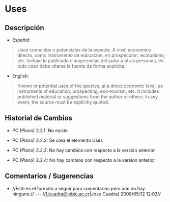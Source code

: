 # Uses #

## Descripción ##
  * Español:
> Usos conocidos o potenciales de la especie.  A nivel economico directo, como instrumento de educacion, en prospeccion, ecoturismo, etc.  Incluye lo publicado o sugerencias del autor u otras personas, en todo caso debe citarse la fuente de forma explicita.

  * English:
> Known or potential uses of the species, at a direct economic level, as instruments of education, prospecting, eco-tourism, etc.  It includes published material or suggestions from the author or others.  In any event, the source must be explicitly quoted.


## Historial de Cambios ##
  * PC (Plano) 2.2.1: No existe

  * PC (Plano) 2.2.2: Se crea el elemento Uses

  * PC (Plano) 2.2.3: No hay cambios con respecto a la version anterior

  * PC (Plano) 2.2.4: No hay cambios con respecto a la version anterior


## Comentarios / Sugerencias ##

  * //Este es el formato a seguir para comentarios pero aún no hay ninguno.// --- //[jcuadra@inbio.ac.cr|Jose Cuadra] 2008/05/12 12:02//
